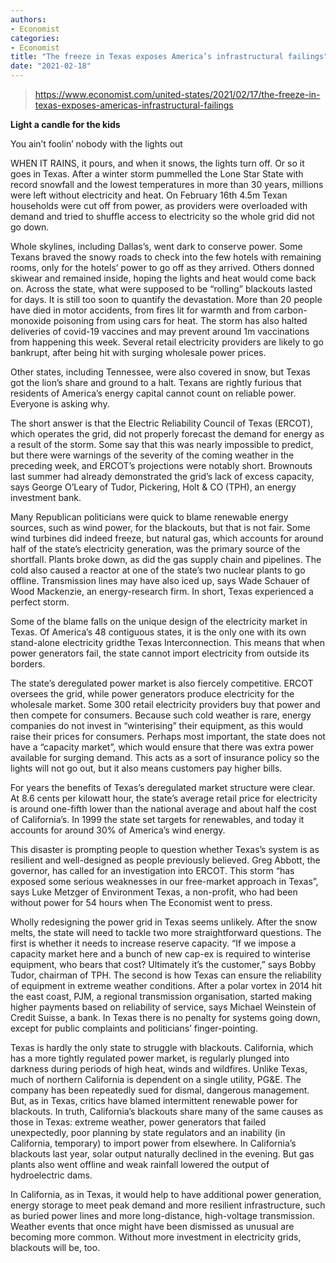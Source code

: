 ```yaml
---
authors:
- Economist
categories:
- Economist
title: "The freeze in Texas exposes America’s infrastructural failings"
date: "2021-02-18"
---
```


> https://www.economist.com/united-states/2021/02/17/the-freeze-in-texas-exposes-americas-infrastructural-failings

**Light a candle for the kids**


You ain’t foolin’ nobody with the lights out

WHEN IT RAINS, it pours, and when it snows, the lights turn off. Or so it goes in Texas. After a winter storm pummelled the Lone Star State with record snowfall and the lowest temperatures in more than 30 years, millions were left without electricity and heat. On February 16th 4.5m Texan households were cut off from power, as providers were overloaded with demand and tried to shuffle access to electricity so the whole grid did not go down.

Whole skylines, including Dallas’s, went dark to conserve power. Some Texans braved the snowy roads to check into the few hotels with remaining rooms, only for the hotels’ power to go off as they arrived. Others donned skiwear and remained inside, hoping the lights and heat would come back on. Across the state, what were supposed to be “rolling” blackouts lasted for days. It is still too soon to quantify the devastation. More than 20 people have died in motor accidents, from fires lit for warmth and from carbon-monoxide poisoning from using cars for heat. The storm has also halted deliveries of covid-19 vaccines and may prevent around 1m vaccinations from happening this week. Several retail electricity providers are likely to go bankrupt, after being hit with surging wholesale power prices.

Other states, including Tennessee, were also covered in snow, but Texas got the lion’s share and ground to a halt. Texans are rightly furious that residents of America’s energy capital cannot count on reliable power. Everyone is asking why.


The short answer is that the Electric Reliability Council of Texas (ERCOT), which operates the grid, did not properly forecast the demand for energy as a result of the storm. Some say that this was nearly impossible to predict, but there were warnings of the severity of the coming weather in the preceding week, and ERCOT’s projections were notably short. Brownouts last summer had already demonstrated the grid’s lack of excess capacity, says George O’Leary of Tudor, Pickering, Holt & CO (TPH), an energy investment bank.

Many Republican politicians were quick to blame renewable energy sources, such as wind power, for the blackouts, but that is not fair. Some wind turbines did indeed freeze, but natural gas, which accounts for around half of the state’s electricity generation, was the primary source of the shortfall. Plants broke down, as did the gas supply chain and pipelines. The cold also caused a reactor at one of the state’s two nuclear plants to go offline. Transmission lines may have also iced up, says Wade Schauer of Wood Mackenzie, an energy-research firm. In short, Texas experienced a perfect storm.

Some of the blame falls on the unique design of the electricity market in Texas. Of America’s 48 contiguous states, it is the only one with its own stand-alone electricity gridthe Texas Interconnection. This means that when power generators fail, the state cannot import electricity from outside its borders.

The state’s deregulated power market is also fiercely competitive. ERCOT oversees the grid, while power generators produce electricity for the wholesale market. Some 300 retail electricity providers buy that power and then compete for consumers. Because such cold weather is rare, energy companies do not invest in “winterising” their equipment, as this would raise their prices for consumers. Perhaps most important, the state does not have a “capacity market”, which would ensure that there was extra power available for surging demand. This acts as a sort of insurance policy so the lights will not go out, but it also means customers pay higher bills.

For years the benefits of Texas’s deregulated market structure were clear. At 8.6 cents per kilowatt hour, the state’s average retail price for electricity is around one-fifth lower than the national average and about half the cost of California’s. In 1999 the state set targets for renewables, and today it accounts for around 30% of America’s wind energy.

This disaster is prompting people to question whether Texas’s system is as resilient and well-designed as people previously believed. Greg Abbott, the governor, has called for an investigation into ERCOT. This storm “has exposed some serious weaknesses in our free-market approach in Texas”, says Luke Metzger of Environment Texas, a non-profit, who had been without power for 54 hours when The Economist went to press.

Wholly redesigning the power grid in Texas seems unlikely. After the snow melts, the state will need to tackle two more straightforward questions. The first is whether it needs to increase reserve capacity. “If we impose a capacity market here and a bunch of new cap-ex is required to winterise equipment, who bears that cost? Ultimately it’s the customer,” says Bobby Tudor, chairman of TPH. The second is how Texas can ensure the reliability of equipment in extreme weather conditions. After a polar vortex in 2014 hit the east coast, PJM, a regional transmission organisation, started making higher payments based on reliability of service, says Michael Weinstein of Credit Suisse, a bank. In Texas there is no penalty for systems going down, except for public complaints and politicians’ finger-pointing.

Texas is hardly the only state to struggle with blackouts. California, which has a more tightly regulated power market, is regularly plunged into darkness during periods of high heat, winds and wildfires. Unlike Texas, much of northern California is dependent on a single utility, PG&E. The company has been repeatedly sued for dismal, dangerous management. But, as in Texas, critics have blamed intermittent renewable power for blackouts. In truth, California’s blackouts share many of the same causes as those in Texas: extreme weather, power generators that failed unexpectedly, poor planning by state regulators and an inability (in California, temporary) to import power from elsewhere. In California’s blackouts last year, solar output naturally declined in the evening. But gas plants also went offline and weak rainfall lowered the output of hydroelectric dams.

In California, as in Texas, it would help to have additional power generation, energy storage to meet peak demand and more resilient infrastructure, such as buried power lines and more long-distance, high-voltage transmission. Weather events that once might have been dismissed as unusual are becoming more common. Without more investment in electricity grids, blackouts will be, too.
